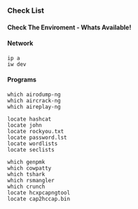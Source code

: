 ### Check List

#### Check The Enviroment - Whats Available!

#### Network
```text
ip a
iw dev
```

#### Programs
```text
which airodump-ng
which aircrack-ng
which aireplay-ng

locate hashcat
locate john
locate rockyou.txt
locate password.lst
locate wordlists
locate seclists

which genpmk
which cowpatty
which tshark
which rsmangler
which crunch
locate hcxpcapngtool
locate cap2hccap.bin
```
